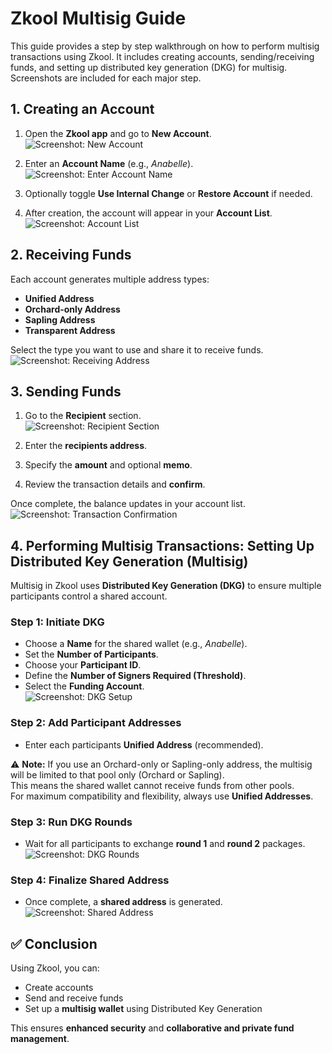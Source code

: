 # Zkool Multisig Guide

This guide provides a step by step walkthrough on how to perform multisig transactions using Zkool. It includes creating accounts, sending/receiving funds, and setting up distributed key generation (DKG) for multisig. Screenshots are included for each major step.

## 1. Creating an Account



1. Open the **Zkool app** and go to **New Account**.  
   ![Screenshot: New Account](https://i.ibb.co/bMjdXDXv/zkool1.png)



2. Enter an **Account Name** (e.g., *Anabelle*).  
   ![Screenshot: Enter Account Name](https://i.ibb.co/NgxHcb6R/zkool2.png)




3. Optionally toggle **Use Internal Change** or **Restore Account** if needed.



4. After creation, the account will appear in your **Account List**.  
   ![Screenshot: Account List](https://i.ibb.co/Xxjhwppy/zkool3.png)


## 2. Receiving Funds



Each account generates multiple address types:

- **Unified Address**  
- **Orchard-only Address**  
- **Sapling Address**  
- **Transparent Address**


Select the type you want to use and share it to receive funds.  
![Screenshot: Receiving Address](https://i.ibb.co/21XYBRhW/zkool4.png)




## 3. Sending Funds

1. Go to the **Recipient** section.  
![Screenshot: Recipient Section](https://i.ibb.co/8nhg1TPm/zkool5.png)

2. Enter the **recipients address**.  

3. Specify the **amount** and optional **memo**.  

4. Review the transaction details and **confirm**.  


Once complete, the balance updates in your account list.  
![Screenshot: Transaction Confirmation](https://i.ibb.co/60PnV6jg/zkool6.png)



## 4. Performing Multisig Transactions: Setting Up Distributed Key Generation (Multisig)

Multisig in Zkool uses **Distributed Key Generation (DKG)** to ensure multiple participants control a shared account.



### Step 1: Initiate DKG
- Choose a **Name** for the shared wallet (e.g., *Anabelle*).  
- Set the **Number of Participants**.  
- Choose your **Participant ID**.  
- Define the **Number of Signers Required (Threshold)**.  
- Select the **Funding Account**.  
![Screenshot: DKG Setup](https://i.ibb.co/9m9V8nMg/zkool7.png)




### Step 2: Add Participant Addresses
- Enter each participants **Unified Address** (recommended).


⚠️ **Note:** If you use an Orchard-only or Sapling-only address, the multisig will be limited to that pool only (Orchard or Sapling).  
This means the shared wallet cannot receive funds from other pools.  
For maximum compatibility and flexibility, always use **Unified Addresses**.  





### Step 3: Run DKG Rounds
- Wait for all participants to exchange **round 1** and **round 2** packages.  
![Screenshot: DKG Rounds](https://i.ibb.co/HpP44wgG/zkool8.png)



### Step 4: Finalize Shared Address
- Once complete, a **shared address** is generated.  
![Screenshot: Shared Address](https://i.ibb.co/VZDpy0k/zkool9.png)



## ✅ Conclusion

Using Zkool, you can:

- Create accounts  
- Send and receive funds  
- Set up a **multisig wallet** using Distributed Key Generation  

This ensures **enhanced security** and **collaborative and private fund management**.  

